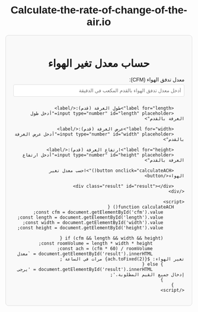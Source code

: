 # Calculate-the-rate-of-change-of-the-air.io
<!DOCTYPE html>
<html lang="ar">
<head>
    <meta charset="UTF-8">
    <meta name="viewport" content="width=device-width, initial-scale=1.0">
    <title>https://eng4clay.github.io/Calculate-the-rate-of-change-of-the-air.io/</title>
    <style>
        body {
            font-family: Arial, sans-serif;
            direction: rtl;
            text-align: right;
            margin: 20px;
        }
        .container {
            max-width: 600px;
            margin: auto;
            padding: 20px;
            border: 1px solid #ddd;
            border-radius: 8px;
            background-color: #f9f9f9;
        }
        h1 {
            text-align: center;
        }
        label {
            display: block;
            margin: 10px 0 5px;
        }
        input {
            width: 100%;
            padding: 8px;
            margin-bottom: 10px;
            border: 1px solid #ddd;
            border-radius: 4px;
        }
        button {
            width: 100%;
            padding: 10px;
            background-color: #4CAF50;
            color: white;
            border: none;
            border-radius: 4px;
            cursor: pointer;
        }
        button:hover {
            background-color: #45a049;
        }
        .result {
            margin-top: 20px;
            padding: 10px;
            border: 1px solid #ddd;
            border-radius: 4px;
            background-color: #e7f3e7;
        }
    </style>
</head>
<body>
    <div class="container">
        <h1>حساب معدل تغير الهواء</h1>
        <label for="cfm">معدل تدفق الهواء (CFM):</label>
        <input type="number" id="cfm" placeholder="أدخل معدل تدفق الهواء بالقدم المكعب في الدقيقة">
        
        <label for="length">طول الغرفة (قدم):</label>
        <input type="number" id="length" placeholder="أدخل طول الغرفة بالقدم">
        
        <label for="width">عرض الغرفة (قدم):</label>
        <input type="number" id="width" placeholder="أدخل عرض الغرفة بالقدم">
        
        <label for="height">ارتفاع الغرفة (قدم):</label>
        <input type="number" id="height" placeholder="أدخل ارتفاع الغرفة بالقدم">
        
        <button onclick="calculateACH()">احسب معدل تغير الهواء</button>
        
        <div class="result" id="result"></div>
    </div>

    <script>
        function calculateACH() {
            const cfm = document.getElementById('cfm').value;
            const length = document.getElementById('length').value;
            const width = document.getElementById('width').value;
            const height = document.getElementById('height').value;
            
            if (cfm && length && width && height) {
                const roomVolume = length * width * height;
                const ach = (cfm * 60) / roomVolume;
                document.getElementById('result').innerHTML = `معدل تغير الهواء: ${ach.toFixed(2)} مرات في الساعة`;
            } else {
                document.getElementById('result').innerHTML = 'يرجى إدخال جميع القيم المطلوبة.';
            }
        }
    </script>
</body>
</html>
